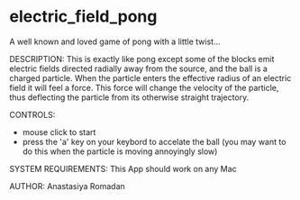 electric_field_pong
===================

A well known and loved game of pong with a little twist...

DESCRIPTION: 
    This is exactly like pong except some of the blocks 
    emit electric fields directed radially away from the source, 
    and the ball is a charged particle. When the particle enters 
    the effective radius of an electric field it will feel a force. 
    This force will change the velocity of the particle, thus 
    deflecting the particle from its otherwise straight trajectory.

CONTROLS: 
   - mouse click to start
   - press the 'a' key on your keybord to accelate the ball
     (you may want to do this when the particle is moving annoyingly slow)

SYSTEM REQUIREMENTS: This App should work on any Mac

AUTHOR: Anastasiya Romadan

